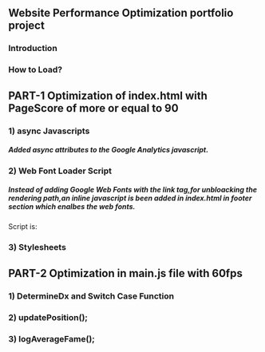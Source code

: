 ## Website Performance Optimization portfolio project

### Introduction

### How to Load?

## PART-1 Optimization of index.html with PageScore of more or equal to 90

### 1) async Javascripts
#####    Added async attributes to the  Google Analytics javascript.
### 2) Web Font Loader Script
#####	 Instead of adding Google Web Fonts with the link tag,for unbloacking the rendering path,an inline javascript is been added in index.html in footer section which enalbes the web fonts.
Script is:


### 3) Stylesheets

## PART-2 Optimization in main.js file with 60fps

### 1) DetermineDx and Switch Case Function
### 2) updatePosition();
### 3) logAverageFame();
